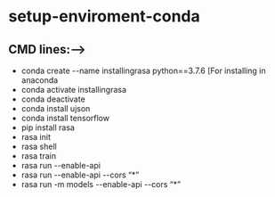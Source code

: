 # setup-enviroment-conda
## CMD lines:-->

- conda create --name installingrasa python==3.7.6 [For installing in anaconda
- conda activate installingrasa
- conda deactivate
- conda install ujson
- conda install tensorflow
- pip install rasa
- rasa init
- rasa shell 
- rasa train
- rasa run  --enable-api
- rasa run --enable-api --cors “*”
- rasa run -m models --enable-api --cors “*”
